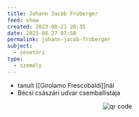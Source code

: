 ```yaml
---
title: Johann Jacob Froberger
feed: show
created: 2023-08-21 20:35
date: 2023-08-27 07:58
permalink: johann-jacob-froberger
subject:
  - zenetöri
type:
  - személy
---
```


- tanult [[Girolamo Frescobaldi]]nál
- Bécsi császári udvar csemballistája



<p style="text-align: center;"><img src="https://chart.googleapis.com/chart?cht=qr&chl=https://notes.andrasdenes.com/johann-jacob-froberger&chs=180x180&choe=UTF-8&chld=L|2" alt="qr code"></p>

